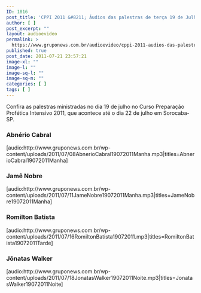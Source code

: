 ```yaml
---
ID: 1816
post_title: 'CPPI 2011 &#8211; Áudios das palestras de terça 19 de Julho'
author: [ ]
post_excerpt: ""
layout: audioevideo
permalink: >
  https://www.gruponews.com.br/audioevideo/cppi-2011-audios-das-palestras-de-terca-19-de-julho
published: true
post_date: 2011-07-21 23:57:21
image-xl: ""
image-l: ""
image-sq-l: ""
image-sq-m: ""
categories: [ ]
tags: [ ]
---
```

Confira as palestras ministradas no dia 19 de julho no Curso Preparação Profética Intensivo 2011, que acontece até o dia 22 de julho em Sorocaba-SP.
<h3>Abnério Cabral</h3>
[audio:http://www.gruponews.com.br/wp-content/uploads/2011/07/08AbnerioCabral19072011Manha.mp3|titles=AbnerioCabral19072011Manha]
<h3>Jamê Nobre</h3>
[audio:http://www.gruponews.com.br/wp-content/uploads/2011/07/11JameNobre19072011Manha.mp3|titles=JameNobre19072011Manha]
<h3>Romilton Batista</h3>
[audio:http://www.gruponews.com.br/wp-content/uploads/2011/07/16RomiltonBatista19072011.mp3|titles=RomiltonBatista19072011Tarde]
<h3>Jônatas Walker</h3>
[audio:http://www.gruponews.com.br/wp-content/uploads/2011/07/18JonatasWalker19072011Noite.mp3|titles=JonatasWalker19072011Noite]